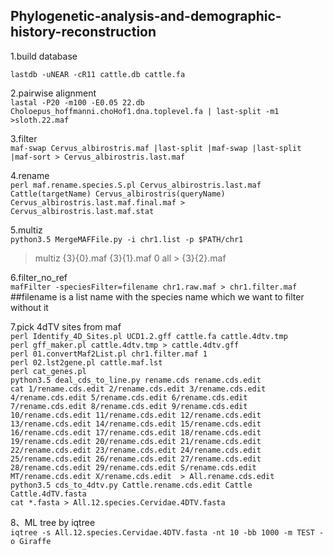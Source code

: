 ## Phylogenetic-analysis-and-demographic-history-reconstruction

1.build database   

`lastdb -uNEAR -cR11 cattle.db cattle.fa`

2.pairwise alignment   
`lastal -P20 -m100 -E0.05 22.db Choloepus_hoffmanni.choHof1.dna.toplevel.fa | last-split -m1 >sloth.22.maf`   

3.filter    
`maf-swap Cervus_albirostris.maf |last-split |maf-swap |last-split |maf-sort > Cervus_albirostris.last.maf`    

4.rename    
`perl maf.rename.species.S.pl Cervus_albirostris.last.maf Cattle(targetName) Cervus_albirostris(queryName) Cervus_albirostris.last.maf.final.maf > Cervus_albirostris.last.maf.stat`    

5.multiz   
`python3.5 MergeMAFFile.py -i chr1.list -p $PATH/chr1`  
> multiz {3}{0}.maf {3}{1}.maf 0 all > {3}{2}.maf    

6.filter_no_ref     
`mafFilter -speciesFilter=filename chr1.raw.maf > chr1.filter.maf`    
##filename is a list name with the species name which we want to filter without it

7.pick 4dTV sites from maf   
`perl Identify_4D_Sites.pl UCD1.2.gff cattle.fa cattle.4dtv.tmp`    
`perl gff_maker.pl cattle.4dtv.tmp > cattle.4dtv.gff`    
`perl 01.convertMaf2List.pl chr1.filter.maf 1`     
`perl 02.lst2gene.pl cattle.maf.lst`       
`perl cat_genes.pl`    
`python3.5 deal_cds_to_line.py rename.cds rename.cds.edit`    
`cat 1/rename.cds.edit 2/rename.cds.edit 3/rename.cds.edit 4/rename.cds.edit 5/rename.cds.edit 6/rename.cds.edit 7/rename.cds.edit 8/rename.cds.edit 9/rename.cds.edit 10/rename.cds.edit 11/rename.cds.edit 12/rename.cds.edit 13/rename.cds.edit 14/rename.cds.edit 15/rename.cds.edit 16/rename.cds.edit 17/rename.cds.edit 18/rename.cds.edit 19/rename.cds.edit 20/rename.cds.edit 21/rename.cds.edit 22/rename.cds.edit 23/rename.cds.edit 24/rename.cds.edit 25/rename.cds.edit 26/rename.cds.edit 27/rename.cds.edit 28/rename.cds.edit 29/rename.cds.edit S/rename.cds.edit MT/rename.cds.edit X/rename.cds.edit  > All.rename.cds.edit`     
`python3.5 cds_to_4dtv.py Cattle.rename.cds.edit Cattle Cattle.4dTV.fasta`      
`cat *.fasta > All.12.species.Cervidae.4DTV.fasta`    

8、ML tree by iqtree   
`iqtree -s All.12.species.Cervidae.4DTV.fasta -nt 10 -bb 1000 -m TEST -o Giraffe`   

